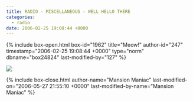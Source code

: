 ```yaml
---
title: RADIO - MISCELLANEOUS - WELL HELLO THERE
categories:
  - radio
date: 2006-02-25 19:08:44 +0000
---
```

{% include box-open.html box-id="1962" title="Meow!" author-id="247" timestamp="2006-02-25 19:08:44 +0000" type="norm" dbname="box24824" last-modified-by="127" %}
<p><img src="http - //starmen.net/radio/images/secretbailey.gif" /></p>
{% include box-close.html author-name="Mansion Maniac" last-modified-on="2006-05-27 21:55:10 +0000" last-modified-by-name="Mansion Maniac" %}
